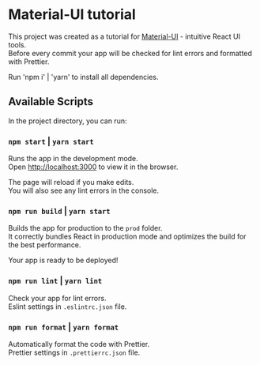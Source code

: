 # Material-UI tutorial

This project was created as a tutorial for [Material-UI](https://mui.com/) - intuitive React UI tools.\
Before every commit your app will be checked for lint errors and formatted with Prettier.

Run 'npm i' | 'yarn' to install all dependencies.

## Available Scripts

In the project directory, you can run:

### `npm start` | `yarn start`

Runs the app in the development mode.\
Open [http://localhost:3000](http://localhost:3000) to view it in the browser.

The page will reload if you make edits.\
You will also see any lint errors in the console.

### `npm run build` | `yarn start`

Builds the app for production to the `prod` folder.\
It correctly bundles React in production mode and optimizes the build for the best performance.

Your app is ready to be deployed!

### `npm run lint` | `yarn lint`

Check your app for lint errors.\
Eslint settings in `.eslintrc.json` file.

### `npm run format` | `yarn format`

Automatically format the code with Prettier.\
Prettier settings in `.prettierrc.json` file.
